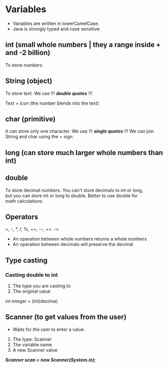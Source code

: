 # Variables

- Variables are written in lowerCamelCase.
- Java is strongly typed and case sensitive.

## int (small whole numbers | they a range inside + and -2 billion)

To store numbers

## String (object)

To store text. We use !!! ***double quotes*** !!!

Text + icon (the number blends into the text)

## char (primitive)

It can store only one character. We use !!! ***single quotes*** !!!
We can join String and char using the + sign.

## long (can store much larger whole numbers than int)

## double 

To store decimal numbers. You can't store decimals to int or long,  
but you can store int or long to double. Better to use double for   
math calculations 

## Operators
+, -, *, /, %, ++, --, +=. -=

- An operation between whole numbers returns a whole numbers
- An operation between decimals will preserve the decimal

## Type casting
### Casting double to int
1. The type you are casting to
2. The original value 

int integer = (int)decimal;

## Scanner (to get values from the user)
- Waits for the user to enter a value

1. The type: Scanner
2. The variable name
3. A new Scanner value

***Scanner scan = new Scanner(System.in);***